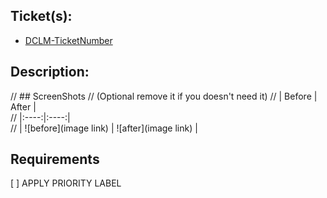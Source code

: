 ## Ticket(s):
 * [DCLM-TicketNumber](ticket_link)

## Description:
<YOUR DESCRIPTION HERE>

// ## ScreenShots
// (Optional remove it if you doesn't need it)
// | Before | After |  
// |:----:|:----:|  
// | ![before](image link) | ![after](image link) |


## Requirements
 [ ] APPLY PRIORITY LABEL
